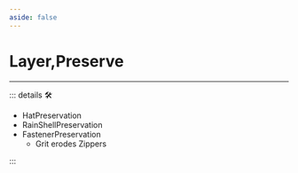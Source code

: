 ```yaml
---
aside: false
---
```

# Layer,Preserve

---

<!-- =================================================== -->
<!-- =================================================== -->
<!-- =================================================== -->
<!-- =================================================== -->
<!-- =================================================== -->
::: details 🛠

- HatPreservation
- RainShellPreservation
- FastenerPreservation
    - Grit erodes Zippers

:::
